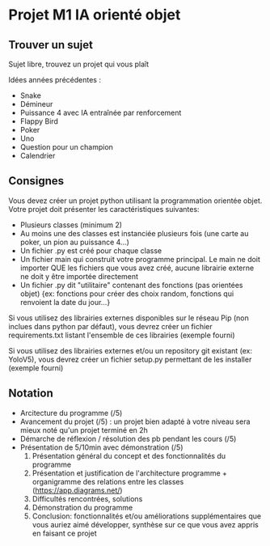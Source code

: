 # Projet M1 IA orienté objet

## Trouver un sujet

Sujet libre, trouvez un projet qui vous plaît

Idées années précédentes :

- Snake
- Démineur
- Puissance 4 avec IA entraînée par renforcement
- Flappy Bird
- Poker
- Uno
- Question pour un champion
- Calendrier


## Consignes

Vous devez créer un projet python utilisant la programmation orientée objet. Votre projet doit présenter les caractéristiques suivantes:
- Plusieurs classes (minimum 2)
- Au moins une des classes est instanciée plusieurs fois (une carte au poker, un pion au puissance 4...)
- Un fichier .py est créé pour chaque classe
- Un fichier main qui construit votre programme principal. Le main ne doit importer QUE les fichiers que vous avez créé, aucune librairie externe ne doit y être importée directement
- Un fichier .py dit "utilitaire" contenant des fonctions (pas orientées objet) {ex: fonctions pour créer des choix random, fonctions qui renvoient la date du jour...}

Si vous utilisez des librairies externes disponibles sur le réseau Pip (non inclues dans python par défaut), vous devrez créer un fichier requirements.txt listant l'ensemble de ces librairies (exemple fourni)

Si vous utilisez des librairies externes et/ou un repository git existant (ex: YoloV5), vous devrez créer un fichier setup.py permettant de les installer (exemple fourni)

## Notation

- Arcitecture du programme (/5)
- Avancement du projet (/5) : un projet bien adapté à votre niveau sera mieux noté qu'un projet terminé en 2h
- Démarche de réflexion / résolution des pb pendant les cours (/5)
- Présentation de 5/10min avec démonstration (/5)
    1. Présentation général du concept et des fonctionnalités du programme
    2. Présentation et justification de l'architecture programme + organigramme des relations entre les classes (https://app.diagrams.net/)
    3. Difficultés rencontrées, solutions
    4. Démonstration du programme
    5. Conclusion: fonctionnalités et/ou améliorations supplémentaires que vous auriez aimé développer, synthèse sur ce que vous avez appris en faisant ce projet
